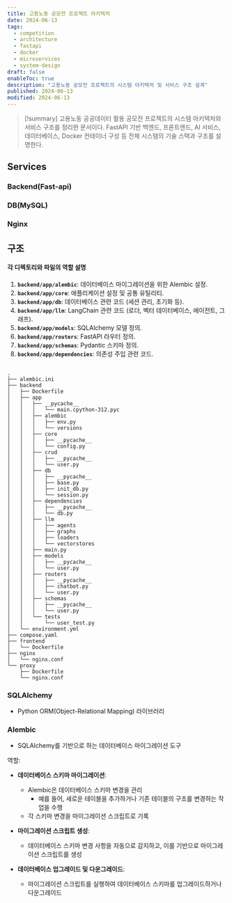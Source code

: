 ```yaml
---
title: 고용노동 공모전 프로젝트 아키텍처
date: 2024-06-13
tags:
  - competition
  - architecture
  - fastapi
  - docker
  - microservices
  - system-design
draft: false
enableToc: true
description: "고용노동 공모전 프로젝트의 시스템 아키텍처 및 서비스 구조 설계"
published: 2024-06-13
modified: 2024-06-13
---
```


> [!summary]
> 고용노동 공공데이터 활용 공모전 프로젝트의 시스템 아키텍처와 서비스 구조를 정리한 문서이다. FastAPI 기반 백엔드, 프론트엔드, AI 서비스, 데이터베이스, Docker 컨테이너 구성 등 전체 시스템의 기술 스택과 구조를 설명한다.

## Services


### Backend(Fast-api)

### DB(MySQL)

### Nginx



## 구조

#### 각 디렉토리와 파일의 역할 설명

1. **`backend/app/alembic`**: 데이터베이스 마이그레이션을 위한 Alembic 설정.
2. **`backend/app/core`**: 애플리케이션 설정 및 공통 유틸리티.
3. **`backend/app/db`**: 데이터베이스 관련 코드 (세션 관리, 초기화 등).
4. **`backend/app/llm`**: LangChain 관련 코드 (로더, 벡터 데이터베이스, 에이전트, 그래프).
5. **`backend/app/models`**: SQLAlchemy 모델 정의.
6. **`backend/app/routers`**: FastAPI 라우터 정의.
7. **`backend/app/schemas`**: Pydantic 스키마 정의.
8. **`backend/app/dependencies`**: 의존성 주입 관련 코드.

```

.
├── alembic.ini
├── backend
│   ├── Dockerfile
│   ├── app
│   │   ├── __pycache__
│   │   │   └── main.cpython-312.pyc
│   │   ├── alembic
│   │   │   ├── env.py
│   │   │   └── versions
│   │   ├── core
│   │   │   ├── __pycache__
│   │   │   └── config.py
│   │   ├── crud
│   │   │   ├── __pycache__
│   │   │   └── user.py
│   │   ├── db
│   │   │   ├── __pycache__
│   │   │   ├── base.py
│   │   │   ├── init_db.py
│   │   │   └── session.py
│   │   ├── dependencies
│   │   │   ├── __pycache__
│   │   │   └── db.py
│   │   ├── llm
│   │   │   ├── agents
│   │   │   ├── graphs
│   │   │   ├── loaders
│   │   │   └── vectorstores
│   │   ├── main.py
│   │   ├── models
│   │   │   ├── __pycache__
│   │   │   └── user.py
│   │   ├── routers
│   │   │   ├── __pycache__
│   │   │   ├── chatbot.py
│   │   │   └── user.py
│   │   ├── schemas
│   │   │   ├── __pycache__
│   │   │   └── user.py
│   │   └── tests
│   │       └── user_test.py
│   └── environment.yml
├── compose.yaml
├── frontend
│   └── Dockerfile
├── nginx
│   └── nginx.conf
└── proxy
    ├── Dockerfile
    └── nginx.conf
```



### SQLAlchemy
- Python ORM(Object-Relational Mapping) 라이브러리

### Alembic
- SQLAlchemy를 기반으로 하는 데이터베이스 마이그레이션 도구


역할:
- **데이터베이스 스키마 마이그레이션**:
    
    - Alembic은 데이터베이스 스키마 변경을 관리
	    - 예를 들어, 새로운 테이블을 추가하거나 기존 테이블의 구조를 변경하는 작업을 수행
    - 각 스키마 변경을 마이그레이션 스크립트로 기록
- **마이그레이션 스크립트 생성**:
    
    - 데이터베이스 스키마 변경 사항을 자동으로 감지하고, 이를 기반으로 마이그레이션 스크립트를 생성
- **데이터베이스 업그레이드 및 다운그레이드**:
    
    - 마이그레이션 스크립트를 실행하여 데이터베이스 스키마를 업그레이드하거나 다운그레이드